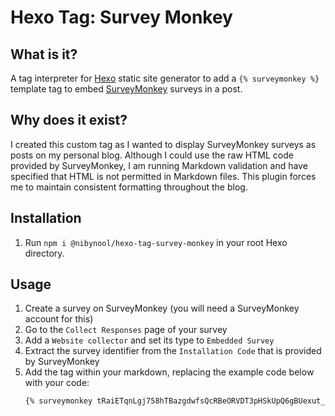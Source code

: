 # Hexo Tag: Survey Monkey

## What is it?

A tag interpreter for [Hexo](https://hexo.io) static site generator to add a `{% surveymonkey %}` template tag to
embed [SurveyMonkey](https://www.surveymonkey.com/) surveys in a post.

## Why does it exist?

I created this custom tag as I wanted to display SurveyMonkey surveys as posts on my personal blog.  Although I could
use the raw HTML code provided by SurveyMonkey, I am running Markdown validation and have specified that HTML is not
permitted in Markdown files.  This plugin forces me to maintain consistent formatting throughout the blog. 

## Installation

1. Run `npm i @nibynool/hexo-tag-survey-monkey` in your root Hexo directory.

## Usage

1. Create a survey on SurveyMonkey (you will need a SurveyMonkey account for this)
2. Go to the `Collect Responses` page of your survey
3. Add a `Website collector` and set its type to `Embedded Survey`
4. Extract the survey identifier from the `Installation Code` that is provided by SurveyMonkey
5. Add the tag within your markdown, replacing the example code below with your code:
   ```markdown
   {% surveymonkey tRaiETqnLgj758hTBazgdwfsQcRBeORVDT3pHSkUpQ6gBUexut_2BQeJK6JAMlqYdS %}
   ```
